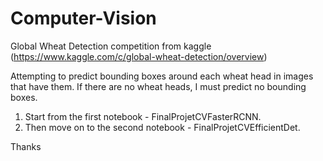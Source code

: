 # Computer-Vision
Global Wheat Detection competition from kaggle (https://www.kaggle.com/c/global-wheat-detection/overview)


Attempting to predict bounding boxes around each wheat head in images that have them. If there are no wheat heads, I must predict no bounding boxes.

1. Start from the first notebook - FinalProjetCVFasterRCNN.
2. Then move on to the second notebook - FinalProjetCVEfficientDet.

Thanks
